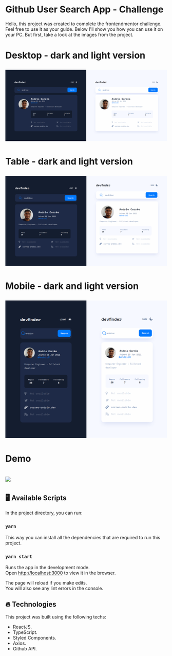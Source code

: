 # Github User Search App - Challenge

Hello, this project was created to complete the frontendmentor challenge. Feel free to use it as your guide. Below I'll show you how you can use it on your PC. But first, take a look at the images from the project.

<h1>
    <p>Desktop - dark and light version</p>
    <img src="src/assets/project-completed-desktop-dark-light.png">
</h1>

<h1>
    <p>Table - dark and light version</p>
    <img src="src/assets/project-completed-tablet-dark-light.png">
</h1>

<h1>
    <p>Mobile - dark and light version</p>
    <img src="src/assets/project-completed-mobile-dark-light.png">
</h1>

<h1>
    <p>Demo</p>
    <img src="src/assets/project-completed-demo.gif">
</h1>

## :desktop_computer: Available Scripts

In the project directory, you can run:

### `yarn`

This way you can install all the dependencies that are required to run this project.

### `yarn start`
Runs the app in the development mode.\
Open [http://localhost:3000](http://localhost:3000) to view it in the browser.

The page will reload if you make edits.\
You will also see any lint errors in the console.

## :fire: Technologies

This project was built using the following techs:

- ReactJS.
- TypeScript.
- Styled Components.
- Axios.
- Github API.